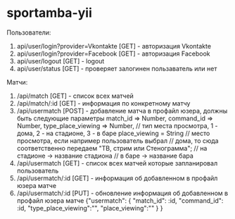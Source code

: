 sportamba-yii
=============

Пользователи:
1. api/user/login?provider=Vkontakte [GET] - авторизация Vkontakte
2. api/user/login?provider=Facebook  [GET] - авторизация Facebook
3. api/user/logout                   [GET] - logout
3. api/user/status                   [GET] - проверяет залогинен пользаватель или нет

Матчи:
1. /api/match     [GET]  - список всех матчей
2. /api/match/:id [GET]  - информация по конкретному матчу
3. /api/usermatch [POST] - добавление матча в профайл юзера, должны быть следующие параметры
    match_id => Number,
    command_id => Number,
    type_place_viewing => Number, // тип места просмотра, 1 - дома, 2 - на стадионе, 3 - в баре
    place_viewing = String // место просмотра, если например пользователь выбрал
                           // дома, то сюда соответственно передаем "ТВ, стрим или Стенограмма";
                           // на стадионе -> название стадиона
                           // в баре -> название бара
4. /api/usermatch      [GET] - список всех матчей которые запланировал пользователь
5. /api/usermatch/:id  [GET] - информация об добавленном в профайл юзера матче
6. /api/usermatch/:id  [PUT] - обновление информация об добавленном в профайл юзера матче
    {"usermatch": {
            "match_id": :id,
            "command_id": :id,
            "type_place_viewing":"",
            "place_viewing":""
        }
    }

